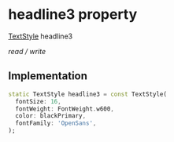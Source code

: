 


# headline3 property







[TextStyle](https://api.flutter.dev/flutter/painting/TextStyle-class.html) headline3
  
_<span class="feature">read / write</span>_






## Implementation

```dart
static TextStyle headline3 = const TextStyle(
  fontSize: 16,
  fontWeight: FontWeight.w600,
  color: blackPrimary,
  fontFamily: 'OpenSans',
);
```








